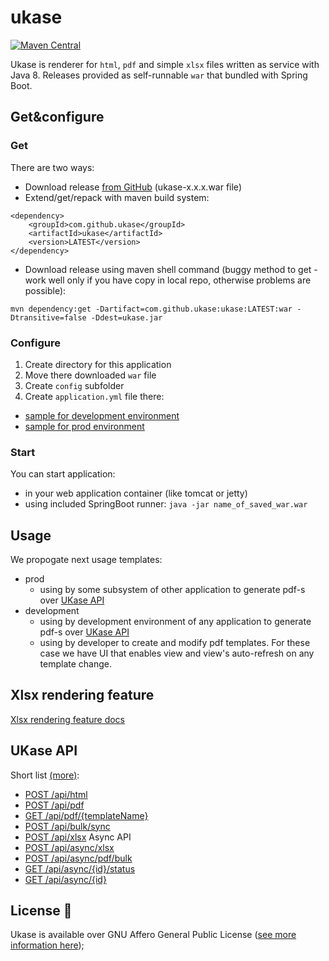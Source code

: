# ukase

[![Maven Central](https://maven-badges.herokuapp.com/maven-central/com.github.ukase/ukase/badge.svg?style=flat)](http://mvnrepository.com/artifact/com.github.ukase/ukase)

Ukase is renderer for `html`, `pdf` and simple `xlsx` files written as service with Java 8. Releases provided as
self-runnable `war` that bundled with Spring Boot.

## Get&amp;configure

### Get

There are two ways:

- Download release [from GitHub](https://github.com/ukase/ukase/releases/latest) (ukase-x.x.x.war file)
- Extend/get/repack with maven build system:

```
<dependency>
    <groupId>com.github.ukase</groupId>
    <artifactId>ukase</artifactId>
    <version>LATEST</version>
</dependency>
```

- Download release using maven shell command (buggy method to get - work well only if you have copy in local repo,
  otherwise problems are possible):

```
mvn dependency:get -Dartifact=com.github.ukase:ukase:LATEST:war -Dtransitive=false -Ddest=ukase.jar
```

### Configure

1. Create directory for this application
2. Move there downloaded `war` file
3. Create `config` subfolder
4. Create `application.yml` file there:

- [sample for development environment](/samples/dev/application.yml)
- [sample for prod environment](/samples/prod/application.yml)

### Start

You can start application:

- in your web application container (like tomcat or jetty)
- using included SpringBoot runner: `java -jar name_of_saved_war.war`

## Usage

We propogate next usage templates:

* prod
    - using by some subsystem of other application to generate pdf-s over [UKase API](#UKase_API)
* development
    - using by development environment of any application to generate pdf-s over [UKase API](#UKase_API)
    - using by developer to create and modify pdf templates. For these case we have UI that enables view and view's
      auto-refresh on any template change.

## Xlsx rendering feature

[Xlsx rendering feature docs](docs/xlsx.md)

## UKase API

Short list [(more)](docs/api.md):

* [POST /api/html](docs/api.md#post-apihtml)
* [POST /api/pdf](docs/api.md#post-apipdf)
* [GET /api/pdf/{templateName}](docs/api.md#get-apipdftemplatename)
* [POST /api/bulk/sync](docs/api.md#post-apibulksync)
* [POST /api/xlsx](docs/api.md#post-apixlsx-new)
  Async API
* [POST /api/async/xlsx](docs/api.md#post-apiasyncxlsx)
* [POST /api/async/pdf/bulk](docs/api.md#post-apiasyncpdfbulk)
* [GET /api/async/{id}/status](docs/api.md#get-apiasyncidstatus)
* [GET /api/async/{id}](docs/api.md#get-apiasyncid)

## License :scroll:

Ukase is available over GNU Affero General Public License ([see more information here](http://www.gnu.org/licenses/));